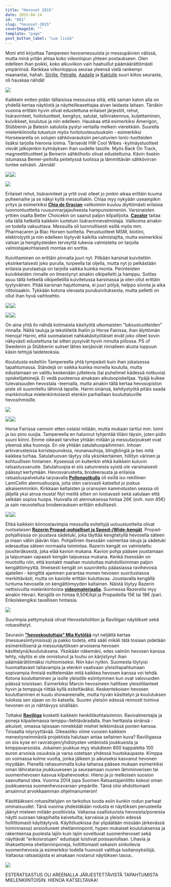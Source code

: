 ```yaml
---
title: "Hevoset 2015"
date: 2015-04-14
id: "881"
slug: "hevoset-2015"
coverImageId: ""
template: "page"
post_button_label: "Lue lisää"
---
```


Moni ehti kirjoittaa Tampereen hevosmessuista jo messupäivien välissä, mutta minä yritän ahtaa koko viikonlopun yhteen postaukseen. Olen edelleen ihan poikki, koko alkuviikon vain haahuillut päämäärättömästi ympäriinsä. Rankkaa viikonloppua seuraa yleensä vielä rankempi maanantai, hahah. [Siirille](http://skaskinen.blogspot.fi/), [Petralle](http://petrapalomaki.blogspot.fi/), [Aadalle](http://aadanhevoselamaa.blogspot.fi/) ja [Kaktulle](http://kaktujafutura.blogspot.fi/) suuri kiitos seurasta, oli hauskaa nähdä!

[![](/images/IMG_3055_2_.png)](http://2.bp.blogspot.com/-8BVmGfJsRLE/VS0PJ7j4xKI/AAAAAAAAJi4/bRtzr8u7uOA/s1600/IMG_3055_2_.png)

Kaikkein eniten pidän tällaisissa messuissa siitä, että saman katon alla on yhdellä kertaa näytöstä ja näytteilleasettajaa aivan laidasta laitaan. Tänäkin vuonna erittäin hyvin olivat edustettuna erilaiset järjestöt, rehut, lisäravinteet, hoitotuotteet, kengitys, satulat, tallinrakennus, kuljettaminen, kuivikkeet, koulutus ja niin edelleen. Hauskaa että esimerkiksi Amerigon, Stübbenin ja Batesin satuloita pystyi vertailla melkein vierekkäin. Suurella mielenkiinnolla tutustuin myös hoitotuoteuutuuksiin - esimerkiksi Horsewarella on solujen sähkövarauksiin perustuvien Ionic-tuotteiden lisäksi tarjolla hierovia loimia. Tärisevät HW Cool Wibes -kylmäystuotteet vievät jalkojenkin kylmäyksen ihan uudelle tasolle. Myös Back On Track, magneettituotteet ja Bemerin sähköhoito olivat edustettuina. Kävin itsekin istumassa Bemer-peitolla peitetyssä tuolissa ja lämmittävän sähkövirran tuntee selvästi. Jännää!

[![](/images/IMG_3213_.png)](http://4.bp.blogspot.com/-FCDXOH4lMtY/VS0OCXk95NI/AAAAAAAAJiI/wOSB5z3TSOs/s1600/IMG_3213_.png)[![](/images/IMG_3084_.png)](http://3.bp.blogspot.com/-jV-2gSADwaw/VSv__qnc39I/AAAAAAAAJhk/fFCkTsXXqCY/s1600/IMG_3084_.png)

[![](/images/IMG_3221_2_.png)](http://1.bp.blogspot.com/-kNXO3mvzT-A/VS0OCxnfAfI/AAAAAAAAJiU/y3p6mOCMSew/s1600/IMG_3221_2_.png)

Erilaiset rehut, lisäravinteet ja yrtit ovat olleet jo jonkin aikaa erittäin kuuma puheenaihe ja se näkyi kyllä messuillakin. Chiaa myy nykyään useampikin yritys ja esimerkiksi **[Chia de Gracian](http://www.verkkokauppa-korholantila.mycashflow.fi/category/5/chia-de-gracia--tuotteet)** valikoimiin kuuluu älyttömästi erilaisia luonnontuotteita ruusunmarjajauheesta hampunsiemeniin. Varsinaisten yrttien osalta Better Choicekin on saanut paljon kilpailijoita. **[Cavalor](http://www.cavalor.fi/)** taitaa olla tällä hetkellä kaikkein luotetuin lisäravinnevalmistaja. Valikoima ainakin on todella vakuuttava. Messuilla oli luonnollisesti esillä myös mm. Pharmacaren ja Blac Horsen tuotteita. Perustuotteet MSM, biotiini, elektrolyytit ja niin edelleen löytyvät kaikilta valmistajilta, mutta esimerkiksi vatsan ja hengitysteiden terveyttä tukevia valmisteita on tarjolla valmistajakohtaisesti montaa eri sorttia.

Kuivittaminen on erittäin pinnalla juuri nyt. Pitkään karsinat kuivitettiin yksinkertaisesti joko purulla, turpeella tai oljella, mutta nyt jo pelkästään erilaisia purulaatuja on tarjolla vaikka kuinka monta. Perinteisten kuivikkeiden rinnalle on ilmestynyt ainakin olkipelletti ja hamppu. Sotilas asuu tällä hetkellä olkipelletillä kuivitetussa karsinassa ja olen ollut erittäin tyytyväinen. Pitää karsinan hajuttomana, ei juuri pölyä, helppo siivota ja aika riittoisaakin. Tykkään kotona olevasta purukuivituksesta, mutta pelletti on ollut ihan hyvä vaihtoehto.

[![](/images/IMG_3079_.png)](http://1.bp.blogspot.com/-dPYhvc3F2Sg/VS0OBqQbvuI/AAAAAAAAJiA/-HVh17xFWTo/s1600/IMG_3079_.png)[![](/images/IMG_2871_2_.png)](http://4.bp.blogspot.com/-VFV4eb8eFMw/VS0OBCVvnVI/AAAAAAAAJh4/Z3WSK24Wkw4/s1600/IMG_2871_2_.png)

[![](/images/IMG_3057_.png)](http://4.bp.blogspot.com/-ZWJu0SmpDjU/VS0OBGqbzFI/AAAAAAAAJh8/bGMjbz7N8Qg/s1600/IMG_3057_.png)[![](/images/IMG_3219_2_.png)](http://4.bp.blogspot.com/-IUC9bhupG2A/VS0OCqMmmqI/AAAAAAAAJiQ/-b67gQL6k0M/s1600/IMG_3219_2_.png)

On aina yhtä ilo nähdä kotimaista käsityötä ulkomaisten "luksustuotteiden" rinnalla. Näitä tauluja ja tekstiileitä ihailin jo Horse Fairissa, ihan älyttömän hienoja! Harmi, että suomalaiset nahkakäsityöläiset eivät joko olleet kovin näkyvästi edustettuna tai sitten pysyivät hyvin minulta piilossa. PS of Swedenin ja Stübbenin suitset lähes kerjäsivät rinnalleen alusta loppuun käsin tehtyjä taideteoksia.

Koulutusta esiteltiin Tampereella yhtä tympeästi kuin ihan jokaisessa tapahtumassa. Ständejä on vaikka kuinka monella koululla, mutta edustamaan on valittu keskenään juttelevia (tai puhelimet kädessä notkuvia) opiskelijateinejä. Ei vedä puoleensa ainakaan aikuisopiskelijaa. Ypäjä kulkee tulevaisuuden hevostala -teemalla, mutta ainakin tällä kertaa hevosopiston piste oli suunniteltu lähinnä lapsille. Harmi sinänsä, kehitystyötä pitäis saada markkinoitua mielenkiintoisesti etenkin parhaillaan kouluttatuville hevosihmisille.

[![](/images/IMG_3087_2_.png)](http://1.bp.blogspot.com/-Xc3LyXy-vd0/VS0Yl8tdm9I/AAAAAAAAJjQ/htuyP4bxmAs/s1600/IMG_3087_2_.png)

[![](/images/IMG_3193_.png)](http://1.bp.blogspot.com/-Y32I40vSxhw/VSwAAQkEN5I/AAAAAAAAJg0/6gvd6Tcb-BM/s1600/IMG_3193_.png)[![](/images/IMG_3223_.png)](http://4.bp.blogspot.com/-mtDW7U5MRiE/VSwABL0uweI/AAAAAAAAJhA/aStSYBc_8-A/s1600/IMG_3223_.png)

Horse Fairissa vannoin etten ostaisi mitään, mutta mukaan tarttui mm. loimi ja iso pino suojia. Tampereella en halunnut tyhjentää tiliäni täysin, joten pidin suuni kiinni. Emme oikeasti tarvitse yhtään mitään ja messutarjoukset ovat yleensä aika huonoja. En ole yhtään satulahuopaihminen. Inhoan arkivarusteissa koristepunoksia, reunanauhoja, blingblingiä ja ties mitä kaikkea turhaa. Satulahuovan täytyy olla yksinkertainen, hillityn värinen ja kohtuullisen hintainen. Kyseessä on kuitenkin ehkä kaikkein kuluvin ratsastusvaruste. Satulahuopia ei siis satunneista syistä ole varsinaisesti päässyt kertymään. Hevosvarusteita, brodeerausta ja erilaisia ratsastuspalveluita tarjoavalla **[Pollenpotkulla](http://pollenpotku.net/)** oli esillä iso rekillinen LamiCellin alennushuopia, joita olen varovasti katsellut jo joskus aikaisemminkin. Kirkkaan keltaisten ja oranssien kammotusten seassa oli jäljellä yksi ainoa musta! Nyt meillä sitten on loistavasti sekä satulaan että selkään sopiva huopa. Huovalla oli alennuksessa hintaa 26€ (ovh. noin 45€) ja sain neuvoteltua brodeerauksen erittäin edullisesti.

[![](/images/IMG_3231_.png)](http://4.bp.blogspot.com/-0ewiQ0Dq4Qk/VSwABqTxzeI/AAAAAAAAJhI/YwXK-8KVg6U/s1600/IMG_3231_.png)[![](/images/IMG_3300_.png)](http://3.bp.blogspot.com/-v1T8FWt5oNk/VSwAB7XjkCI/AAAAAAAAJhM/1KgzYDhdmLY/s1600/IMG_3300_.png)

Ehkä kaikkein kiinnostavimpia messuilla esiteltyjä uutuustuotteita olivat ruotsalaisen **[Razerin Propad-pohjalliset ja Speed-/Wide-kengät](http://www.razerhorse.se/eng/)**. Propad-pohjallisissa on joustava sädetuki, joka täyttää kengitetyllä hevosella säteen ja maan väliin jäävän tilan. Pohjallinen itsessään vaimentaa iskuja ja sädetuki edesauttaa säteen normaalia toimintaa. Razerin kengät on valmistettu jousiteräksestä, joka elää kavion mukana. Kavion pohja pääsee joustamaan ja taipumaan vapaasti kengän taipuessa mukana. Kenkä itsessään on muotoiltu niin, että kontakti maahan muistuttaa mahdollisimman paljon kengättömyyttä. Ilmeisesti kengät on suunniteltu pääasiassa ravihevosia ajatellen - kengittä ajaminen parantaa monen hevosen suoritustasoa merkittävästi, mutta on kaviolle erittäin kuluttavaa. Joustavalla kengällä tuntuma hevoselle on kengättömyyden kaltainen. Näistä löytyy Razerin nettisivuilta mielenkiintoista [**videomateriaalia**](http://www.razerhorse.se/instruktionsvideos). Suomessa Razereita myy ainakin Hevari. Kengillä on hintaa 9,50€/kpl ja Propadeilla 15€ tai 18€ /pari. Erikoiskengiksi tavallisen hintaisia.

[![](/images/IMG_3020_.png)](http://3.bp.blogspot.com/-VmK4npLb8ro/VSv_yUiwh1I/AAAAAAAAJgk/K_u1ZJplM9w/s1600/IMG_3020_.png)

Suurimpia pettymyksiä olivat Hevostaitoliiton ja Raviliigan näytökset sekä rotuesittelyt.

Seurasin **["hevoskouluttaja" Mia Kytölää](https://www.youtube.com/watch?v=itMfjrSiSUI)** nyt neljättä kertaa (messuesiintymisissä) ja pakko todeta, että sääli mikäli tätä tosiaan pidetään esimerkillisenä ja messunäytöksen arvoisena hevosen käsittelynä/koulutuksena. Yksikään näkemäni, edes valmiin hevosen kanssa tehty, näytös ei ole onnistunut ja touhu on kärjistynyt ihan päämäärättömäksi riuhtomiseksi. Niin kävi nytkin. Suomesta löytyisi huomattavasti taitavampia ja etenkin vaativaan yleisötapahtumaan sopivampia ihmisiä esittelemään mitä kaikkea hevosen kanssa voi tehdä. Kotona kouluttaminen ja isolle yleisölle esiintyminen kun ovat valovuoden päässä toisistaan. Esimerkiksi Marcin hevosineen hallitsee yleisötilanteet hyvin ja temppuja riittää kyllä esiteltäväksi. Keskentekoisen hevosen kouluttaminen ei kuulu showareenalle, mutta hyvän käsittelyn ja koulutuksen tuloksia sen sijaan on ilo katsella. Suuren yleisön edessä rennosti toimiva hevonen on jo nähtävyys sinällään.

Tottakai **[Raviliiga](https://www.facebook.com/raviliiga?fref=ts)** kosketti kaikkein henkilökohtaisimmin. Ravivalmentajia ja poneja kilpailemassa temppu-/tehtäväradalla. Ihan herttaista sinänsä - aikuiset, omassa lajissaan nimekkäät miehet leikkimässä ponien kanssa. Toisaalta nöyryyttävää. Oikeastiko viime vuosien kaikkein menestyneimmästä projektista halutaan antaa sellainen kuva? Raviliigassa on siis kyse eri raviratojen/yhdistysten vetämistä joukkueista ja kimppavarsoista. Jokainen joukkue myy etukäteen 800 kappaletta 100 euron arvoisia osuuksia ja varsa ostetaan yhdessä huutokaupasta. Kimppa on voimassa kolme vuotta, jonka jälkeen jo aikuiseksi kasvanut hevonen myydään. Pienellä rahasummalla kuka tahansa pääsee mukaan esimerkiksi oman lähiratansa joukkuueseen ja seuraamaan nuoren lämminverisen tai suomenhevosen kasvua kilpahevoseksi. Hieno ja jo melkoisen suosion saavuttanut idea. Vuonna 2014 jopa Suomen Ratsastajainliitto kokosi oman joukkueensa suomenhevosvarsan ympärille. Tämä olisi ehdottomasti ansainnut arvokkaamman ohjelmanumeron!

Käsittääkseni rotuesittelyjen on tarkoitus tuoda esiin kunkin rodun parhaat ominaisuudet. Tänä vuonna yhdestäkään rodusta ei näytöksen perusteella jäänyt mieleen mitään positiivista. Valtaosa osallistuvista hevosista/poneista näytti suoraan takapihalta kaivetuilta; karvaisia ja yleisön edessä holtittomasti käyttäytyviä. Käyttöluokissa (tai ylipäätään missään järkevässä toiminnassa) ansioituneet shetlanninponit, hypen mukaiset koulutuksensa ja rakenteensa puolesta lajiin kuin lajiin soveltuvat suomenhevoset sekä näyttävät "erikoisrotujen" edustajat loistivat poissaolollaan. Lihavia ja lihaksettomia shetlanninponeja, holtittomasti sekaisin sinkoilevia suomenhevosia ja esimerkiksi todella huonosti valittuja lusitanoyksilöjä. Valtaosa ratsastajista ei ainakaan nostanut näytöksen tasoa..

[![](/images/IMG_2972_.png)](http://3.bp.blogspot.com/-QJRXB9kke9c/VS0PWi4vk6I/AAAAAAAAJjA/3T9yhJU3Imo/s1600/IMG_2972_.png)

ESTERATSASTUS OLI AREENALLA JÄRJESTETTÄVISTÄ TAPAHTUMISTA MIELENKIINTOISIN. HIENOA KATSELTAVAA!
